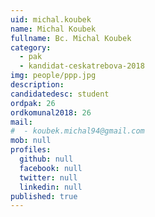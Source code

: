 ```yaml
---
uid: michal.koubek
name: Michal Koubek
fullname: Bc. Michal Koubek
category:
  - pak
  - kandidat-ceskatrebova-2018
img: people/ppp.jpg
description:
candidatedesc: student
ordpak: 26
ordkomunal2018: 26
mail:
#  - koubek.michal94@gmail.com
mob: null
profiles:
  github: null
  facebook: null
  twitter: null
  linkedin: null
published: true
---
```

